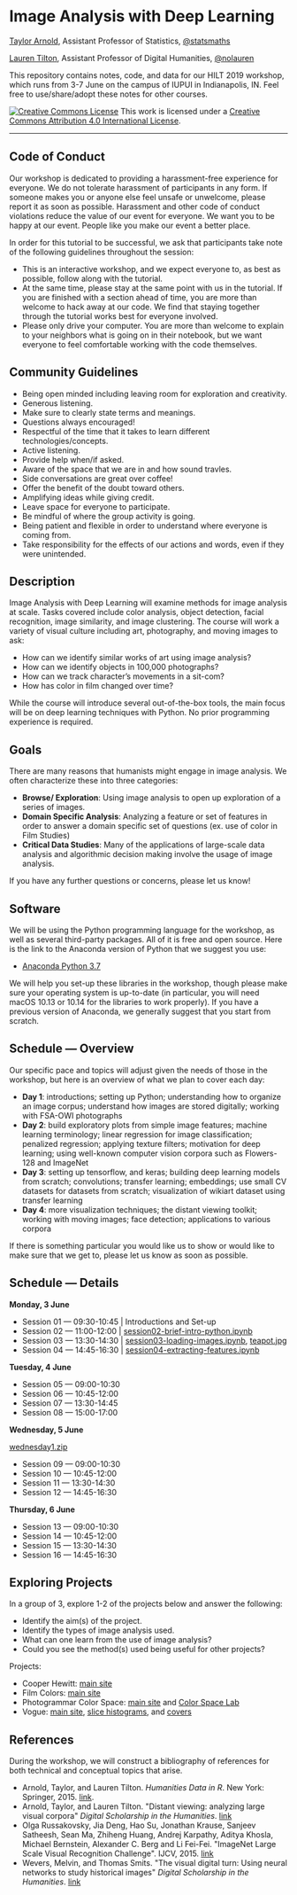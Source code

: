 # Image Analysis with Deep Learning

[Taylor Arnold](https://statsmaths.github.io), Assistant Professor of Statistics, [@statsmaths](https://twitter.com/statsmaths)

[Lauren Tilton](https://laurentilton.com), Assistant Professor of Digital Humanities, [@nolauren](https://twitter.com/nolauren)

This repository contains notes, code, and data for our HILT 2019 workshop,
which runs from 3-7 June on the campus of IUPUI in Indianapolis, IN. Feel
free to use/share/adopt these notes for other courses.

<a rel="license" href="http://creativecommons.org/licenses/by/4.0/"><img alt="Creative Commons License" style="border-width:0" src="https://i.creativecommons.org/l/by/4.0/88x31.png" /></a> This work is licensed under a <a rel="license" href="http://creativecommons.org/licenses/by/4.0/">Creative Commons Attribution 4.0 International License</a>.

---

## Code of Conduct

Our workshop is dedicated to providing a harassment-free experience
for everyone. We do not tolerate harassment of participants in any form.
If someone makes you or anyone else feel unsafe or unwelcome, please report it as
soon as possible. Harassment and other code of conduct violations reduce the value
of our event for everyone. We want you to be happy at our event. People like you
make our event a better place.

In order for this tutorial to be successful, we ask that participants take note
of the following guidelines throughout the session:

- This is an interactive workshop, and we expect everyone to, as best as possible,
follow along with the tutorial.
- At the same time, please stay at the same point with us in the tutorial. If you are
finished with a section ahead of time, you are more than welcome to hack away at our
code. We find that staying together through the tutorial works best for everyone
involved.
- Please only drive your computer. You are more than welcome to explain to your neighbors
what is going on in their notebook, but we want everyone to feel comfortable working
with the code themselves.


## Community Guidelines
- Being open minded including leaving room for exploration and creativity.
- Generous listening.
- Make sure to clearly state terms and meanings.
- Questions always encouraged!
- Respectful of the time that it takes to learn different technologies/concepts.
- Active listening.
- Provide help when/if asked.
- Aware of the space that we are in and how sound travles.
- Side conversations are great over coffee!
- Offer the benefit of the doubt toward others.
- Amplifying ideas while giving credit.
- Leave space for everyone to participate.
- Be mindful of where the group activity is going.
- Being patient and flexible in order to understand where everyone is coming from.
- Take responsibility for the effects of our actions and words, even if they were unintended.


## Description

Image Analysis with Deep Learning will examine methods for image analysis
at scale. Tasks covered include color analysis, object detection, facial
recognition, image similarity, and image clustering. The course will work
a variety of visual culture including art, photography, and moving images
to ask:

- How can we identify similar works of art using image analysis?
- How can we identify objects in 100,000 photographs?
- How can we track character’s movements in a sit-com?
- How has color in film changed over time?

While the course will introduce several out-of-the-box tools, the main
focus will be on deep learning techniques with Python. No prior programming
experience is required.

## Goals

There are many reasons that humanists might engage in image analysis.
We often characterize these into three categories:

- **Browse/ Exploration**: Using image analysis to open up exploration of a series of images.
- **Domain Specific Analysis**: Analyzing a feature or set of features in order to answer a
domain specific set of questions (ex. use of color in Film Studies)
- **Critical Data Studies**: Many of the applications of large-scale data analysis and
algorithmic decision making involve the usage of image analysis.

If you have any further questions or concerns, please let us know!

## Software

We will be using the Python programming language for the workshop, as well as
several third-party packages. All of it is free and open source. Here is the
link to the Anaconda version of Python that we suggest you use:

- [Anaconda Python 3.7](https://www.anaconda.com/)

We will help you set-up these libraries in the workshop, though please make sure
your operating system is up-to-date (in particular, you will need macOS 10.13 or
10.14 for the libraries to work properly). If you have a previous version of
Anaconda, we generally suggest that you start from scratch.

## Schedule — Overview

Our specific pace and topics will adjust given the needs of those in the workshop,
but here is an overview of what we plan to cover each day:

- **Day 1**: introductions; setting up Python; understanding how to organize an image
corpus; understand how images are stored digitally; working with FSA-OWI photographs
- **Day 2**: build exploratory plots from simple image features;  machine learning terminology;
linear regression for image classification; penalized regression; applying texture filters;
motivation for deep learning; using well-known computer vision corpora such as Flowers-128 and
ImageNet
- **Day 3**: setting up tensorflow, and keras; building deep learning models
from scratch; convolutions; transfer learning; embeddings; use small CV datasets for
datasets from scratch; visualization of wikiart dataset using transfer learning
- **Day 4**: more visualization techniques; the distant viewing toolkit; working
with moving images; face detection; applications to various corpora

If there is something particular you would like us to show or would like to make
sure that we get to, please let us know as soon as possible.

## Schedule — Details

**Monday, 3 June**

- Session 01 — 09:30-10:45 | Introductions and Set-up
- Session 02 — 11:00-12:00 | [session02-brief-intro-python.ipynb](https://raw.githubusercontent.com/statsmaths/hilt2019-image-analysis/master/nb/session02-brief-intro-python.ipynb.zip)
- Session 03 — 13:30-14:30 | [session03-loading-images.ipynb](https://raw.githubusercontent.com/statsmaths/hilt2019-image-analysis/master/nb/session03-loading-images.ipynb.zip), [teapot.jpg](https://raw.githubusercontent.com/statsmaths/hilt2019-image-analysis/master/images/test/teapot.jpg)
- Session 04 — 14:45-16:30 | [session04-extracting-features.ipynb](https://raw.githubusercontent.com/statsmaths/hilt2019-image-analysis/master/nb/session04-extracting-features.ipynb.zip)

**Tuesday, 4 June**

- Session 05 — 09:00-10:30
- Session 06 — 10:45-12:00
- Session 07 — 13:30-14:45
- Session 08 — 15:00-17:00

**Wednesday, 5 June**

[wednesday1.zip](https://raw.githubusercontent.com/statsmaths/hilt2019-image-analysis/master/data/wednesday1.zip)

- Session 09 — 09:00-10:30
- Session 10 — 10:45-12:00
- Session 11 — 13:30-14:30
- Session 12 — 14:45-16:30

**Thursday, 6 June**

- Session 13 — 09:00-10:30
- Session 14 — 10:45-12:00
- Session 15 — 13:30-14:30
- Session 16 — 14:45-16:30

## Exploring Projects

In a group of 3, explore 1-2 of the projects below and answer the following:

- Identify the aim(s) of the project.
- Identify the types of image analysis used.
- What can one learn from the use of image analysis?
- Could you see the method(s) used being useful for other projects?

Projects:
- Cooper Hewitt: [main site](https://collection.cooperhewitt.org/)
- Film Colors: [main site](https://filmcolors.org/about/)
- Photogrammar Color Space: [main site](http://photogrammar.yale.edu/) and [Color Space Lab](http://photogrammar.yale.edu/labs/colorspace/)
- Vogue: [main site](http://dh.library.yale.edu/projects/vogue/), [slice histograms](http://dh.library.yale.edu/projects/vogue/slice_histograms/), and [covers](http://dh.library.yale.edu/projects/vogue/coveraverages/)

## References

During the workshop, we will construct a bibliography of references for both
technical and conceptual topics that arise.

- Arnold, Taylor, and Lauren Tilton. *Humanities Data in R*. New York: Springer, 2015.
[link](https://link.springer.com/book/10.1007%2F978-3-319-20702-5).
- Arnold, Taylor, and Lauren Tilton. "Distant viewing: analyzing large visual corpora"
*Digital Scholarship in the Humanities*. [link](https://doi.org/10.1093/digitalsh/fqz013)
- Olga Russakovsky, Jia Deng, Hao Su, Jonathan Krause, Sanjeev Satheesh, Sean Ma, Zhiheng Huang,
Andrej Karpathy, Aditya Khosla, Michael Bernstein, Alexander C. Berg and Li Fei-Fei.
"ImageNet Large Scale Visual Recognition Challenge". IJCV, 2015. [link](https://arxiv.org/pdf/1409.0575v1.pdf)
- Wevers, Melvin, and Thomas Smits. "The visual digital turn: Using neural networks to study historical images"
*Digital Scholarship in the Humanities*. [link](https://doi.org/10.1093/llc/fqy085)
